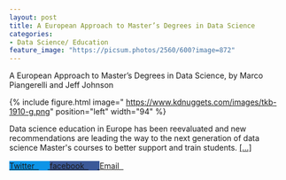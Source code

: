 ```yaml
---
layout: post
title: A European Approach to Master’s Degrees in Data Science
categories:
- Data Science/ Education
feature_image: "https://picsum.photos/2560/600?image=872"
---
```

A European Approach to Master’s Degrees in Data Science,
by Marco Piangerelli and Jeff Johnson

{% include figure.html image=" https://www.kdnuggets.com/images/tkb-1910-g.png"  position="left" width="94" %} 

Data science education in Europe has been reevaluated and new recommendations are leading the way to the next generation of data science Master's courses to better support and train students. <a href="https://www.kdnuggets.com/2019/11/top-stories-2019-oct.html">[...]</a>

<div class="share">
<a class="button" href="https://twitter.com/intent/tweet/?url=https://alembic.darn.es/general/2016/08/29/example-post-three/&amp;text=Description%20of%20a%20Pot%20Still&amp;via=DavidDarnes" style="background: #0d94e7">Twitter&nbsp; <svg width="16" height="16" class="icon  icon--twitter" role="img" alt="twitter"><title>twitter</title><use xlink:href="#twitter" fill="CurrentColor"></use></svg>
</a>
<a class="button" href="https://facebook.com/sharer/sharer.php?u=https://alembic.darn.es/general/2016/08/29/example-post-three/" style="background: #3B5998">facebook&nbsp; <svg width="16" height="16" class="icon  icon--facebook" role="img" alt="facebook"><title>facebook</title><use xlink:href="#facebook" fill="CurrentColor"></use></svg>
</a>
<a class="button" href="mailto:?subject=Description of a Pot Still&amp;body=Hey, check out this: https://alembic.darn.es/general/2016/08/29/example-post-three/" style="background: true">Email&nbsp; <svg width="16" height="16" class="icon  icon--email" role="img" alt="email"><title>email</title><use xlink:href="#email" fill="CurrentColor"></use></svg>
</a>
</div>
